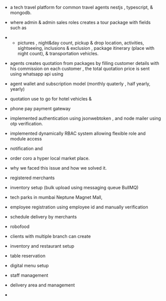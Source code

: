 - a tech travel platform for common travel agents nestjs , typescript, & mongodb.
- where admin & admin sales roles creates a tour package with fields such as
- - pictures , night&day count, pickup & drop location, activities, sightseeing, inclusions & exclusion , package itinerary (place with night count), & transportation vehicles.
- agents creates quotation from packages by filling customer details with his commission on each customer , the total quotation price is sent using whatsapp api using
- agent wallet and subscription model (monthly quaterly , half yearly, yearly)
- quotation use to go for hotel vehicles &
- phone pay payment gateway
- implemented authentication using jsonwebtoken , and node mailer using otp verification.
- implemented dynamically RBAC system allowing flexible role and module access
- notification and

- order coro a hyper local market place.
- why we faced this issue and how we solved it.
- registered merchants
- inventory setup (bulk upload using messaging queue BullMQ)
- tech parks in mumbai Neptune Magnet Mall,
- employee registration using employee id and manually verification
- schedule delivery by merchants

- robofood
- clients with multiple branch can create
- inventory and restaurant setup
- table reservation
- digital menu setup
- staff management
- delivery area and management
-
